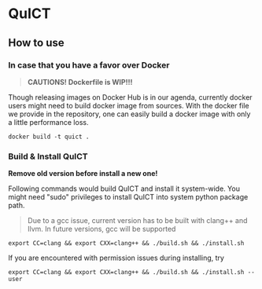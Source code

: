 # QuICT

## How to use

### In case that you have a favor over Docker

> **CAUTIONS! Dockerfile is WIP!!!**

Though releasing images on Docker Hub is in our agenda, currently
docker users might need to build docker image from sources.
With the docker file we provide in the repository, one can easily
build a docker image with only a little performance loss. 

```
docker build -t quict .
```

### Build & Install QuICT

**Remove old version before install a new one!**

Following commands would build QuICT and install it system-wide.
You might need "sudo" privileges to install QuICT into system python package path.

> Due to a gcc issue, current version has to be built with clang++ and llvm.
> In future versions, gcc will be supported

```
export CC=clang && export CXX=clang++ && ./build.sh && ./install.sh
```

If you are encountered with permission issues during installing, try

```
export CC=clang && export CXX=clang++ && ./build.sh && ./install.sh --user
```
